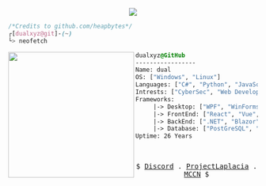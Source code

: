<p align="center"><img src="https://komarev.com/ghpvc/?username=dualxyz&color=blueviolet"></img></p>

```css
/*Credits to github.com/heapbytes*/
┌[dualxyz@git]-(~)
└> neofetch
```
<div style="display:block;text-align:left"><img align="left" src="https://wiki.installgentoo.com/images/thumb/f/f9/Arch-linux-logo.png/600px-Arch-linux-logo.png" border="0" style="width:254px;">

  ```css
  dualxyz@GitHub
  -----------------
  Name: dual
  OS: ["Windows", "Linux"]
  Languages: ["C#", "Python", "JavaScript"]
  Intrests: ["CyberSec", "Web Development", "Anime", "Gaming", "Music Composing", "OSINT"]
  Frameworks:
       |-> Desktop: ["WPF", "WinForms"]
       |-> FrontEnd: ["React", "Vue", "Nuxt"]
       |-> BackEnd: [".NET", "Blazor", "Flask"]
       |-> Database: ["PostGreSQL", "MSSQL", "MongoDB", "SQLite"]
  Uptime: 26 Years
  ```
</div>

<br />
<p align="center">
  <samp>
   $
    <a href="https://discordapp.com/users/136475105680162816" target="_blank">Discord</a> .
    <a href="https://github.com/projectlaplacia" target="_blank">ProjectLaplacia</a> .
    <a href="https://github.com/mccn-dev" target="_blank">MCCN</a>
    $
  </samp>
</p>
